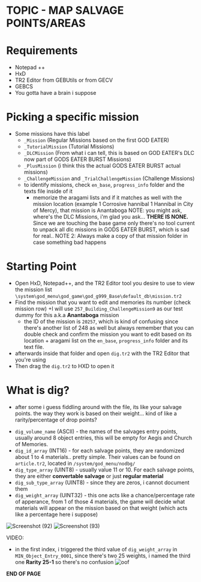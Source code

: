 # TOPIC - MAP SALVAGE POINTS/AREAS
# Requirements
- Notepad ++
- HxD
- TR2 Editor from GEBUtils or from GECV
- GEBCS
- You gotta have a brain i suppose

# Picking a specific mission
- Some missions have this label
  + `_Mission` (Regular Missions based on the first GOD EATER)
  + `_TutorialMission` (Tutorial Missions)
  + `_DLCMission` (From what i can tell, this is based on GOD EATER's DLC now part of GODS EATER BURST Missions)
  + `_PlusMission` (i think this the actual GODS EATER BURST actual missions)
  + `_ChallengeMission` and `_TrialChallengeMission` (Challenge Missions)
  + to identify missions, check `en_base`, `progress_info` folder and the texts file inside of it
    + memorize the aragami lists and if it matches as well with the mission location
      (example 1 Corrosive hannibal 1 Hannibal in City of Mercy), that mission is Anantaboga
NOTE: you might ask, where's the DLC Missions, i'm glad you ask... **THERE IS NONE.** Since we are touching the base game only
there's no tool current to unpack all dlc missions in GODS EATER BURST, which is sad for real..
NOTE 2: Always make a copy of that mission folder in case something bad happens

# Starting Point
- Open HxD, Notepad++, and the TR2 Editor tool you desire to use to view the mission list `\system\god_menu\god_game\god_g999_Base\default_db\mission.tr2`
- Find the mission that you want to edit and memories its number (check mission row)
  +I will use `257_Building_ChallengeMission9` as our test dummy for this a.k.a **Anantaboga** mission
    + the ID of the mission is `20257`, which is kind of confusing since there's another list of 248 as well but always remember
      that you can double check and confirm the mission you want to edit based on its location + aragami list on the `en_base`, `progress_info` folder and its
      text file.
- afterwards inside that folder and open `dig.tr2` with the TR2 Editor that you're using
- Then drag the `dig.tr2` to HXD to open it


# What is dig?
 + after some i guess fiddling around with the file, its like your salvage points. the way they work is based on their weight... kind of like a rarity/percentage of drop points?

- `dig_volume_name` (ASCII) - the names of the salvages entry points, usually around 8 object entries, this will be empty for Aegis and
   Church of Memories.
- `dig_id_array` (INT16) - for each salvage points, they are randomized about 1 to 4 materials.. pretty simple. Their values can be found on `article.tr2`, located in `/system/god_menu/nodbg/`
- `dig_type_array` (UINT8) - usually value 11 or 10. For each salvage points, they are either **convertable salvage** or just **regular material**
- `dig_sub_type_array` (UINT8) - since they are zeros, i cannot document them
- `dig_weight_array` (UINT32) - this one acts like a chance/percentage rate of apperance, from 1 of those 4 materials, the game will decide
  what materials will appear on the mission based on that weight (which acts like a percentage here i suppose)


![Screenshot (92)](https://github.com/nachotacos69/WikiEater/assets/99103531/fc94d652-2443-4977-88b3-0fd186d8afa9)
![Screenshot (93)](https://github.com/nachotacos69/WikiEater/assets/99103531/edd66963-3229-432a-8a20-d23424efcb77)

VIDEO:
- in the first index, i triggered the third value of `dig_weight_array` in `MIN_Object_Entry_0001`, since there's two 25 weights, i named the third one **Rarity 25-1** so there's no confusion
![oof](https://github.com/nachotacos69/WikiEater/assets/99103531/045369eb-2275-42a4-8834-b30d817761e7)



**END OF PAGE**

